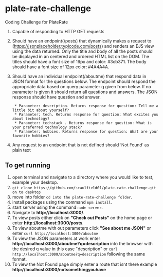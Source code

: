 # plate-rate-challenge
Coding Challenge for PlateRate


1. Capable of responding to HTTP GET requests

2. Should have an endpoint(/posts) that dynamically makes a request to (https://jsonplaceholder.typicode.com/posts) and renders an EJS view using the data returned. Only the title and body of all the posts should be displayed in an centered and ordered HTML list on the DOM. The titles should have a font size of 16px and color: #3cb371. The body should have a font size of 12px color: #4A4A4A.

3. Should have an individual endpoint(/aboutme) that respond data in JSON format for the questions below. The endpoint should respond the appropriate data based on query parameter q given from below. If no parameter is given it should return all questions and answers. The JSON response should have question and answer.

		* Parameter: description. Returns response for question: Tell me a little bit about yourself?
		* Parameter: tech. Returns response for question: What excites you about technology? 
		* Parameter: techstack . Returns response for question: What is your preferred technology stack?
		* Parameter: hobbies. Returns response for question: What are your favorite hobbies?

4. Any request to an endpoint that is not defined should ‘Not Found’ as plain text


## To get running 

1. open terminal and navigate to a directory where you would like to test, example your desktop.
2. ``` git clone https://github.com/scaulfield01/plate-rate-challenge.git on to desktop ``` 
3. move into folder ``` cd into the plate-rate-challenge folder ```.
4. install packages using the command ``` npm install ```.
5. start server using the command ``` node server ```.
6. Navigate to **http://localhost:3000/**.
7. To view posts either click on **"Check out Posts"** on the home page or enter **http://localhost:3000/posts**.
8. To view aboutme with out parameters click **"See about me JSON"** or enter ``` curl http://localhost:3000/aboutme ```
9. To view the JSON parameters at work enter **http://localhost:3000/aboutme?q=description** into the browser with the desired q value in this case "description" or ``` curl http://localhost:3000/aboutme?q=description ``` following the same format.
10. To view the Not Found page simply enter a route that isnt there example **http://localhost:3000/notsomethingyouhave**



